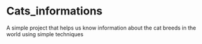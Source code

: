 # Cats_informations
A simple project that helps us know information about the cat breeds in the world using simple techniques
